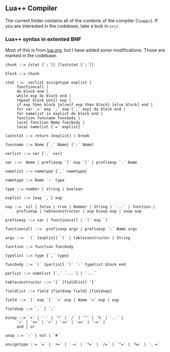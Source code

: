 ## Lua++ Compiler
The current folder contains all of the contents of the compiler (``luappc``). If you are interested in the codebase, take a look in ``src/``.

### Lua++ syntax in extented BNF
Most of this is from [lua.org](https://www.lua.org/manual/5.1/manual.html#8), but I have added some modifications. Those are marked in the codebase.
```
chunk ::= {stat [`;´]} [laststat [`;´]]

block ::= chunk

stat ::=  varlist assigntype explist | 
	 functioncall | 
	 do block end | 
	 while exp do block end | 
	 repeat block until exp | 
	 if exp then block {elseif exp then block} [else block] end | 
	 for var `=´ exp `,´ exp [`,´ exp] do block end | 
	 for namelist in explist do block end | 
	 function funcname funcbody | 
	 local function Name funcbody | 
	 local namelist [`=´ explist] 

laststat ::= return [explist] | break

funcname ::= Name {`.´ Name} [`:´ Name]

varlist ::= var {`,´ var}

var ::=  Name | prefixexp `[´ exp `]´ | prefixexp `.´ Name 

namelist ::= nametype {`,´ nametype}

nametype ::= Name `:´ type

type ::= number | string | boolean

explist ::= {exp `,´} exp

exp ::=  nil | false | true | Number | String | `...´ | function | 
	 prefixexp | tableconstructor | exp binop exp | unop exp 

prefixexp ::= var | functioncall | `(´ exp `)´

functioncall ::=  prefixexp args | prefixexp `:´ Name args 

args ::=  `(´ [explist] `)´ | tableconstructor | String 

function ::= function funcbody

typelist ::= type {`,´ type}

funcbody ::= `(´ [parlist] `)´ `:´ typelist block end

parlist ::= namelist [`,´ `...´] | `...´

tableconstructor ::= `{´ [fieldlist] `}´

fieldlist ::= field {fieldsep field} [fieldsep]

field ::= `[´ exp `]´ `=´ exp | Name `=´ exp | exp

fieldsep ::= `,´ | `;´

binop ::= `+´ | `-´ | `*´ | `/´ | `^´ | `%´ | `..´ | 
	 `<´ | `<=´ | `>´ | `>=´ | `==´ | `~=´ | 
	 and | or

unop ::= `-´ | not | `#´

assigntype ::= `=´ | `+=´ | `-=´ | `*=´ | `/=´ | `^=´ | `%=´ | `..=´
  ```
